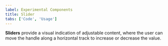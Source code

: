 ```yaml
---
label: Experimental Components
title: Slider
tabs: ['Code', 'Usage']
---
```


<page-intro>**Sliders** provide a visual indication of adjustable content, where the user can move the handle along a horizontal track to increase or decrease the value.</page-intro>

<component 
    name="Experimental Slider"
    component="slider" 
    variation="slider"
    experimental="true"
    >
</component>
<component-docs component="slider" experimental="true"></component-docs>
